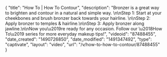 {
    "title": "How To | How To Contour",
    "description": "Bronzer is a great way to brighten and contour in a natural and simple way. \n\nStep 1: Start at your cheekbones and brush bronzer back towards your hairline.   \n\nStep 2: Apply bronzer to temples & hairline.\n\nStep 3: Apply bronzer along jawline.\n\nNow you\u2019re ready for any occasion. Follow our \u2018How To\u2019 series for more everyday makeup tips!",
    "videoid": "87488455",
    "date_created": "1490726850",
    "date_modified": "1491347492",
    "type": "captivate",
    "layout": "video",
    "url": "\/v\/how-to-how-to-contour\/87488455"
}